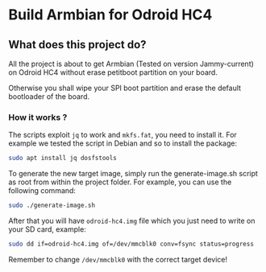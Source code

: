 # Build Armbian for Odroid HC4

## What does this project do?

All the project is about to get Armbian (Tested on version Jammy-current) on Odroid HC4 without erase petitboot partition on your board.

Otherwise you shall wipe your SPI boot partition and erase the default bootloader of the board.

### How it works ?

The scripts exploit `jq` to work and `mkfs.fat`, you need to install it. For example we tested the script in Debian and so to install the package:
```bash
sudo apt install jq dosfstools
```

To generate the new target image, simply run the generate-image.sh script as root from within the project folder. For example, you can use the following command: 
```bash
sudo ./generate-image.sh
```

After that you will have `odroid-hc4.img` file which you just need to write on your SD card, example:

```bash
sudo dd if=odroid-hc4.img of=/dev/mmcblk0 conv=fsync status=progress
```

Remember to change `/dev/mmcblk0` with the correct target device!

